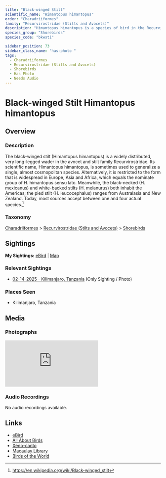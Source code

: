 ```yaml
---
title: "Black-winged Stilt"
scientific_name: "Himantopus himantopus"
order: "Charadriiformes"
family: "Recurvirostridae (Stilts and Avocets)"
description: "Himantopus himantopus is a species of bird in the Recurvirostridae (Stilts and Avocets) family. It has been observed 1 times. It has been photographed."
species_group: "Shorebirds"
species_code: "bkwsti"

sidebar_position: 73
sidebar_class_name: "has-photo "
tags: 
  - Charadriiformes
  - Recurvirostridae (Stilts and Avocets)
  - Shorebirds
  - Has Photo
  - Needs Audio
---
```


# Black-winged Stilt <span className='sci_name'>Himantopus himantopus</span>

## Overview

### Description
The black-winged stilt (Himantopus himantopus) is a widely distributed, very long-legged wader in the avocet and stilt family Recurvirostridae. Its scientific name, Himantopus himantopus, is sometimes used to generalize a single, almost cosmopolitan species. Alternatively, it is restricted to the form that is widespread in Europe, Asia and Africa, which equals the nominate group of H. himantopus sensu lato. Meanwhile, the black-necked (H. mexicanus) and white-backed stilts (H. melanurus) both inhabit the Americas; the pied stilt (H. leucocephalus) ranges from Australasia and New Zealand. Today, most sources accept between one and four actual species.[^1]

[^1]: https://en.wikipedia.org/wiki/Black-winged_stilt

### Taxonomy
[Charadriiformes](/tags/charadriiformes) > [Recurvirostridae (Stilts and Avocets)](/tags/recurvirostridae-stilts-and-avocets) > [Shorebirds](/tags/shorebirds)


## Sightings

**My Sightings:** [eBird](https://ebird.org/lifelist?r=world&time=life&spp=bkwsti) | [Map](/map?species_code=bkwsti)

### Relevant Sightings

* [02-14-2025 - Kilimanjaro, Tanzania](https://ebird.org/checklist/S216379500) (Only Sighting / Photo)

### Places Seen

* Kilimanjaro, Tanzania



## Media
### Photographs
<iframe className="photo_iframe horizontal" src="https://macaulaylibrary.org/asset/631567892/embed" frameBorder="0" allowFullScreen></iframe>

### Audio Recordings
No audio recordings available.

## Links
* [eBird](https://ebird.org/species/bkwsti) 
* [All About Birds](https://www.allaboutbirds.org/guide/bkwsti) 
* [Xeno-canto](https://www.xeno-canto.org/species/himantopus-himantopus) 
* [Macaulay Library](https://search.macaulaylibrary.org/catalog?taxonCode=bkwsti&sort=rating_rank_desc)
* [Birds of the World](https://birdsoftheworld.org/bow/species/bkwsti)
